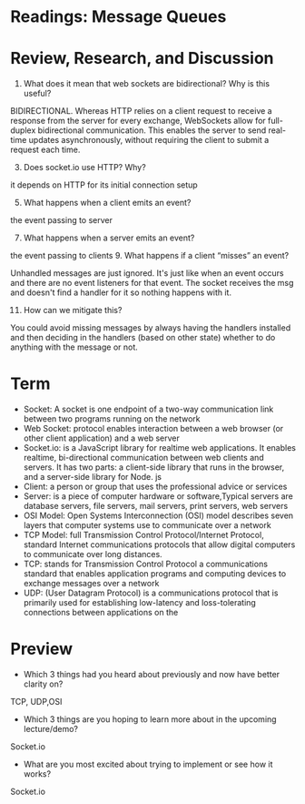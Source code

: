 # Readings: Message Queues

# Review, Research, and Discussion

1. What does it mean that web sockets are bidirectional? Why is this useful?


BIDIRECTIONAL. Whereas HTTP relies on a client request to receive a response from the server for every exchange, WebSockets allow for full-duplex bidirectional communication. This enables the server to send real-time updates asynchronously, without requiring the client to submit a request each time.

3. Does socket.io use HTTP? Why?

it depends on HTTP for its initial connection setup

5. What happens when a client emits an event?

the event passing to server

7. What happens when a server emits an event?

the event passing to clients
9. What happens if a client “misses” an event?

Unhandled messages are just ignored. It's just like when an event occurs and there are no event listeners for that event. The socket receives the msg and doesn't find a handler for it so nothing happens with it.

11. How can we mitigate this?

You could avoid missing messages by always having the handlers installed and then deciding in the handlers (based on other state) whether to do anything with the message or not.

# Term

* Socket: A socket is one endpoint of a two-way communication link between two programs running on the network
* Web Socket: protocol enables interaction between a web browser (or other client application) and a web server
* Socket.io: is a JavaScript library for realtime web applications. It enables realtime, bi-directional communication between web clients and servers. It has two parts: a client-side library that runs in the browser, and a server-side library for Node. js
* Client:  a person or group that uses the professional advice or services
* Server: is a piece of computer hardware or software,Typical servers are database servers, file servers, mail servers, print servers, web servers
* OSI Model: Open Systems Interconnection (OSI) model describes seven layers that computer systems use to communicate over a network
* TCP Model:  full Transmission Control Protocol/Internet Protocol, standard Internet communications protocols that allow digital computers to communicate over long distances.
* TCP: stands for Transmission Control Protocol a communications standard that enables application programs and computing devices to exchange messages over a network
* UDP: (User Datagram Protocol) is a communications protocol that is primarily used for establishing low-latency and loss-tolerating connections between applications on the 

# Preview

* Which 3 things had you heard about previously and now have better clarity on?

TCP, UDP,OSI
* Which 3 things are you hoping to learn more about in the upcoming lecture/demo?

Socket.io
* What are you most excited about trying to implement or see how it works?

Socket.io
